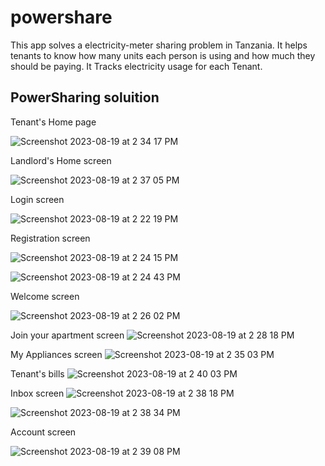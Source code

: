# powershare

This app solves a electricity-meter sharing problem in Tanzania. It helps tenants to know how many units each person is using and how much they should be paying. It Tracks electricity usage for each Tenant.

## PowerSharing soluition

Tenant's Home page

![Screenshot 2023-08-19 at 2 34 17 PM](https://github.com/Frank-peter-john/PowerShare/assets/95868790/c5808590-e4b5-4086-9027-e270277e62f0)


Landlord's Home screen 

![Screenshot 2023-08-19 at 2 37 05 PM](https://github.com/Frank-peter-john/PowerShare/assets/95868790/0c8e0dfd-cbd8-474c-adfd-b8965c54c671)



Login screen


![Screenshot 2023-08-19 at 2 22 19 PM](https://github.com/Frank-peter-john/PowerShare/assets/95868790/ccecad32-eec0-489a-99c2-bcd737378d90)



Registration screen 

![Screenshot 2023-08-19 at 2 24 15 PM](https://github.com/Frank-peter-john/PowerShare/assets/95868790/a0e5e779-3b6b-472b-ae0f-700294272a93)

![Screenshot 2023-08-19 at 2 24 43 PM](https://github.com/Frank-peter-john/PowerShare/assets/95868790/f255d996-2405-402e-a6dd-8e151ee9c9a6)



Welcome screen

![Screenshot 2023-08-19 at 2 26 02 PM](https://github.com/Frank-peter-john/PowerShare/assets/95868790/a79fe21e-f228-4406-b435-7be16c660d96)

Join your apartment screen 
![Screenshot 2023-08-19 at 2 28 18 PM](https://github.com/Frank-peter-john/PowerShare/assets/95868790/63604797-9f89-425f-9a11-caedb5e9ffde)


My Appliances screen 
![Screenshot 2023-08-19 at 2 35 03 PM](https://github.com/Frank-peter-john/PowerShare/assets/95868790/997d2e42-bd68-4d76-bc91-5b1aa909b14d)



Tenant's bills
![Screenshot 2023-08-19 at 2 40 03 PM](https://github.com/Frank-peter-john/PowerShare/assets/95868790/dfa65c42-ef2c-46b7-8bd1-de321cabb2d5)




Inbox screen 
![Screenshot 2023-08-19 at 2 38 18 PM](https://github.com/Frank-peter-john/PowerShare/assets/95868790/978264db-51df-4df5-af4d-14421f4bb465)

![Screenshot 2023-08-19 at 2 38 34 PM](https://github.com/Frank-peter-john/PowerShare/assets/95868790/a8209446-4aac-4749-97f8-1452e5c6a5d7)



Account screen

![Screenshot 2023-08-19 at 2 39 08 PM](https://github.com/Frank-peter-john/PowerShare/assets/95868790/714d4e74-1d0c-4426-972e-9c4519191a26)










